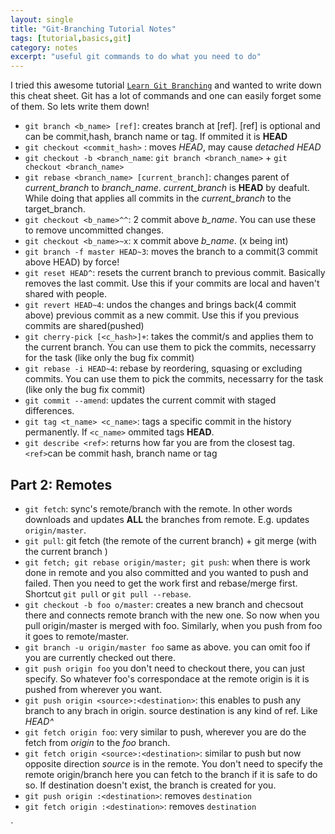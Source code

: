 ```yaml
---
layout: single
title: "Git-Branching Tutorial Notes"
tags: [tutorial,basics,git]
category: notes
excerpt: "useful git commands to do what you need to do"
---
```

I tried this awesome tutorial [`Learn Git Branching`](http://learngitbranching.js.org/) and wanted to write down this cheat sheet. Git has a lot of commands and one can easily forget some of them. So lets write them down! 

- `git branch <b_name> [ref]`: creates branch at [ref]. [ref] is optional and can be commit,hash, branch name or tag. If ommited it is __HEAD__
- `git checkout <commit_hash>` : moves _HEAD_, may cause _detached HEAD_
- `git checkout -b <branch_name`: `git branch <branch_name>` + `git checkout <branch_name>`
- `git rebase <branch_name> [current_branch]`: changes parent of *current_branch* to *branch_name*. *current_branch* is __HEAD__ by deafult. While doing that applies all commits in the *current_branch* to the target_branch. 
- `git checkout <b_name>^^`: 2 commit above *b_name*. You can use these to remove uncommitted changes.
- `git checkout <b_name>~x`: x commit above *b_name*. (x being int)
- `git branch -f master HEAD~3`: moves the branch to a commit(3 commit above HEAD) by force! 
- `git reset HEAD^`: resets the current branch to previous commit. Basically removes the last commit. Use this if your commits are local and haven't shared with people.
- `git revert HEAD~4`: undos the changes and brings back(4 commit above) previous commit as a new commit. Use this if you previous commits are shared(pushed)
- `git cherry-pick [<c_hash>]+`: takes the commit/s and applies them to the current branch. You can use them to pick the commits, necessarry for the task (like only the bug fix commit)
- `git rebase -i HEAD~4`: rebase by reordering, squasing or excluding commits. You can use them to pick the commits, necessarry for the task (like only the bug fix commit)
- `git commit --amend`: updates the current commit with staged differences. 
- `git tag <t_name> <c_name>`: tags a specific commit in the history permanently. If `<c_name>` ommited tags __HEAD__. 
- `git describe <ref>`: returns how far you are from the closest tag. `<ref>`can be commit hash, branch name or tag


## Part 2: Remotes
- `git fetch`: sync's remote/branch with the remote. In other words downloads and updates __ALL__ the branches from remote. E.g. updates `origin/master`.
- `git pull`: git fetch (the remote of the current branch) + git merge (with the current branch )
- `git fetch; git rebase origin/master; git push`: when there is work done in remote and you also committed and you wanted to push and failed. Then you need to get the work first and rebase/merge first. Shortcut `git pull` or `git pull --rebase`.
- `git checkout -b foo o/master`: creates a new branch and checsout there and connects remote branch with the new one. So now when you pull origin/master is merged with foo. Similarly, when you push from foo it goes to remote/master.
- `git branch -u origin/master foo` same as above. you can omit foo if you are currently checked out there. 
- `git push origin foo` you don't need to checkout there, you can just specify. So whatever foo's correspondace at the remote origin is it is pushed from wherever you want.
- `git push origin <source>:<destination>`: this enables to push any branch to any brach in origin. source destination is any kind of ref. Like _HEAD^_
- `git fetch origin foo`: very similar to push, wherever you are do the fetch from _origin_ to the _foo_ branch.
- `git fetch origin <source>:<destination>`: similar to push but now opposite direction _source_ is in the remote. You don't need to specify the remote origin/branch here you can fetch to the branch if it is safe to do so. If destination doesn't exist, the branch is created for you.
- `git push origin :<destination>`: removes `destination` 
- `git fetch origin :<destination>`: removes `destination`

`

